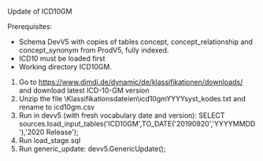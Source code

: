 Update of ICD10GM

Prerequisites:
- Schema DevV5 with copies of tables concept, concept_relationship and concept_synonym from ProdV5, fully indexed.
- ICD10 must be loaded first
- Working directory ICD10GM.

1. Go to https://www.dimdi.de/dynamic/de/klassifikationen/downloads/ and download latest ICD-10-GM version
2. Unzip the file \Klassifikationsdateien\icd10gmYYYYsyst_kodes.txt and rename to icd10gm.csv
3. Run in devv5 (with fresh vocabulary date and version): SELECT sources.load_input_tables('ICD10GM',TO_DATE('20190920','YYYYMMDD'),'2020 Release');
4. Run load_stage.sql
5. Run generic_update: devv5.GenericUpdate();